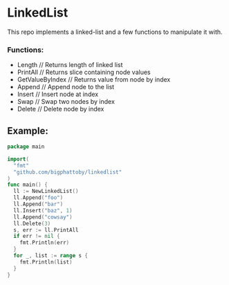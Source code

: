 # LinkedList
This repo implements a linked-list and a few functions to manipulate it with.

### Functions:
* Length // Returns length of linked list
* PrintAll // Returns slice containing node values
* GetValueByIndex // Returns value from node by index
* Append // Append node to the list
* Insert // Insert node at index
* Swap // Swap two nodes by index
* Delete // Delete node by index

## Example:
```GO
package main

import(
  "fmt"
  "github.com/bigphattoby/linkedlist"
)
func main() {
  ll := NewLinkedList()
  ll.Append("foo")
  ll.Append("bar")
  ll.Insert("baz", 1)
  ll.Append("cowsay")
  ll.Delete(3)
  s, err := ll.PrintAll
  if err != nil {
    fmt.Println(err)
  }
  for _, list := range s {
    fmt.Println(list)
  }
}
```
